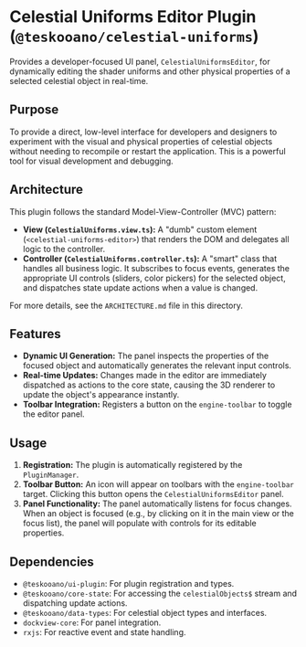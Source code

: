 # Celestial Uniforms Editor Plugin (`@teskooano/celestial-uniforms`)

Provides a developer-focused UI panel, `CelestialUniformsEditor`, for dynamically editing the shader uniforms and other physical properties of a selected celestial object in real-time.

## Purpose

To provide a direct, low-level interface for developers and designers to experiment with the visual and physical properties of celestial objects without needing to recompile or restart the application. This is a powerful tool for visual development and debugging.

## Architecture

This plugin follows the standard Model-View-Controller (MVC) pattern:

- **View (`CelestialUniforms.view.ts`):** A "dumb" custom element (`<celestial-uniforms-editor>`) that renders the DOM and delegates all logic to the controller.
- **Controller (`CelestialUniforms.controller.ts`):** A "smart" class that handles all business logic. It subscribes to focus events, generates the appropriate UI controls (sliders, color pickers) for the selected object, and dispatches state update actions when a value is changed.

For more details, see the `ARCHITECTURE.md` file in this directory.

## Features

- **Dynamic UI Generation:** The panel inspects the properties of the focused object and automatically generates the relevant input controls.
- **Real-time Updates:** Changes made in the editor are immediately dispatched as actions to the core state, causing the 3D renderer to update the object's appearance instantly.
- **Toolbar Integration:** Registers a button on the `engine-toolbar` to toggle the editor panel.

## Usage

1.  **Registration:** The plugin is automatically registered by the `PluginManager`.
2.  **Toolbar Button:** An icon will appear on toolbars with the `engine-toolbar` target. Clicking this button opens the `CelestialUniformsEditor` panel.
3.  **Panel Functionality:** The panel automatically listens for focus changes. When an object is focused (e.g., by clicking on it in the main view or the focus list), the panel will populate with controls for its editable properties.

## Dependencies

- `@teskooano/ui-plugin`: For plugin registration and types.
- `@teskooano/core-state`: For accessing the `celestialObjects$` stream and dispatching update actions.
- `@teskooano/data-types`: For celestial object types and interfaces.
- `dockview-core`: For panel integration.
- `rxjs`: For reactive event and state handling.
